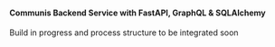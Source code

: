 <h4>Communis Backend Service with FastAPI, GraphQL & SQLAlchemy</h4>


<p>Build in progress and process structure to be integrated soon</p>